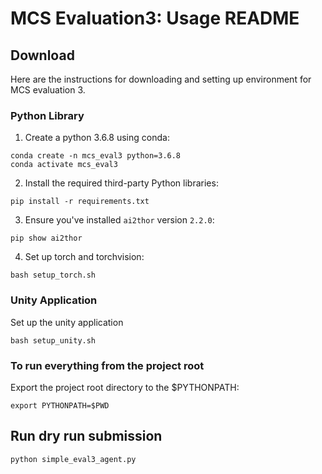 # MCS Evaluation3: Usage README

## Download

Here are the instructions for downloading and setting up environment for MCS evaluation 3.

### Python Library

1. Create a python 3.6.8 using conda:

```
conda create -n mcs_eval3 python=3.6.8
conda activate mcs_eval3
```


2. Install the required third-party Python libraries:

```
pip install -r requirements.txt
```

3. Ensure you've installed `ai2thor` version `2.2.0`:

```
pip show ai2thor
```

4. Set up torch and torchvision:

```
bash setup_torch.sh
```

### Unity Application

Set up the unity application

```
bash setup_unity.sh
```

### To run everything from the project root

Export the project root directory to the $PYTHONPATH:

```
export PYTHONPATH=$PWD
```

## Run dry run submission

```
python simple_eval3_agent.py
```